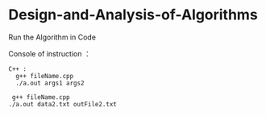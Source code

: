 # Design-and-Analysis-of-Algorithms
Run the Algorithm in Code




Console of instruction ：
```
C++ :
  g++ fileName.cpp
  ./a.out args1 args2

 g++ fileName.cpp
./a.out data2.txt outFile2.txt 
  

